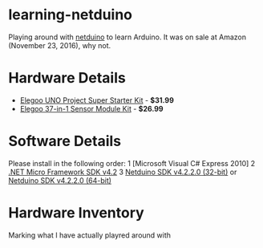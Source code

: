 # learning-netduino
Playing around with [netduino](https://www.netduino.com/) to learn Arduino. It was on sale at Amazon (November 23, 2016), why not.

# Hardware Details
* [Elegoo UNO Project Super Starter Kit](https://www.amazon.com/gp/product/B01D8KOZF4/) - **$31.99**
* [Elegoo 37-in-1 Sensor Module Kit](https://www.amazon.com/gp/product/B009OVGKTQ/) - **$26.99**

# Software Details
Please install in the following order:
  1	[Microsoft Visual C# Express 2010]
  2	[.NET Micro Framework SDK v4.2](http://static.netduino.com/downloads/MicroFrameworkSDK_NETMF42_QFE2.MSI)
  3	[Netduino SDK v4.2.2.0 (32-bit)](http://static.netduino.com/downloads/netduinosdk_32bit_NETMF42.exe) or [Netduino SDK v4.2.2.0 (64-bit)](http://static.netduino.com/downloads/netduinosdk_64bit_NETMF42.exe)

# Hardware Inventory
Marking what I have actually playred around with
